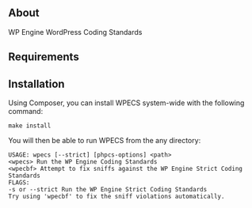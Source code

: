 ## About

WP Engine WordPress Coding Standards

## Requirements

## Installation

Using Composer, you can install WPECS system-wide with the following command:

    make install

You will then be able to run WPECS from the any directory:

    USAGE: wpecs [--strict] [phpcs-options] <path>    
    <wpecs> Run the WP Engine Coding Standards
    <wpecbf> Attempt to fix sniffs against the WP Engine Strict Coding Standards
    FLAGS:
    -s or --strict Run the WP Engine Strict Coding Standards
    Try using 'wpecbf' to fix the sniff violations automatically.
